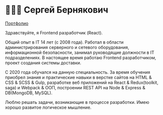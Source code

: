 # 👨🏻‍💻 Сергей Бернякович

 [Портфолио](https://webern.kz/)

Здравствуйте, я Frontend разработчик (React).

Общий опыт в IT 14 лет (с 2008 года). Работал в области администрирования серверного и сетевого оборудования, информационной безопасности, занимал руководящие должности в IT подразделениях. В настоящее время работаю Frontend разработчиком, проект создания системы доставки.

С 2020 года обучался на данную специальность. За время обучения приобрел знания и практические навыки в верстке сайтов на HTML & CSS & SCSS & Gulp, разработке веб приложений на React & Redux(toolkit, saga) и Webpack & ООП, построении REST API на Node & Express & DB(MongoDB, MySQL).

Люблю решать задачи, возникающие в процессе разработки. Имею хорошо развитое логическое мышление.


